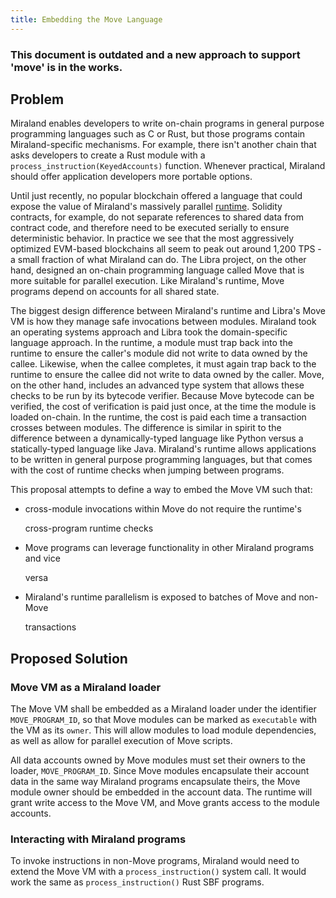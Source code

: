 ```yaml
---
title: Embedding the Move Language
---
```


### This document is outdated and a new approach to support 'move' is in the works.

## Problem

Miraland enables developers to write on-chain programs in general purpose programming languages such as C or Rust, but those programs contain Miraland-specific mechanisms. For example, there isn't another chain that asks developers to create a Rust module with a `process_instruction(KeyedAccounts)` function. Whenever practical, Miraland should offer application developers more portable options.

Until just recently, no popular blockchain offered a language that could expose the value of Miraland's massively parallel [runtime](../validator/runtime.md). Solidity contracts, for example, do not separate references to shared data from contract code, and therefore need to be executed serially to ensure deterministic behavior. In practice we see that the most aggressively optimized EVM-based blockchains all seem to peak out around 1,200 TPS - a small fraction of what Miraland can do. The Libra project, on the other hand, designed an on-chain programming language called Move that is more suitable for parallel execution. Like Miraland's runtime, Move programs depend on accounts for all shared state.

The biggest design difference between Miraland's runtime and Libra's Move VM is how they manage safe invocations between modules. Miraland took an operating systems approach and Libra took the domain-specific language approach. In the runtime, a module must trap back into the runtime to ensure the caller's module did not write to data owned by the callee. Likewise, when the callee completes, it must again trap back to the runtime to ensure the callee did not write to data owned by the caller. Move, on the other hand, includes an advanced type system that allows these checks to be run by its bytecode verifier. Because Move bytecode can be verified, the cost of verification is paid just once, at the time the module is loaded on-chain. In the runtime, the cost is paid each time a transaction crosses between modules. The difference is similar in spirit to the difference between a dynamically-typed language like Python versus a statically-typed language like Java. Miraland's runtime allows applications to be written in general purpose programming languages, but that comes with the cost of runtime checks when jumping between programs.

This proposal attempts to define a way to embed the Move VM such that:

- cross-module invocations within Move do not require the runtime's

  cross-program runtime checks

- Move programs can leverage functionality in other Miraland programs and vice

  versa

- Miraland's runtime parallelism is exposed to batches of Move and non-Move

  transactions

## Proposed Solution

### Move VM as a Miraland loader

The Move VM shall be embedded as a Miraland loader under the identifier `MOVE_PROGRAM_ID`, so that Move modules can be marked as `executable` with the VM as its `owner`. This will allow modules to load module dependencies, as well as allow for parallel execution of Move scripts.

All data accounts owned by Move modules must set their owners to the loader, `MOVE_PROGRAM_ID`. Since Move modules encapsulate their account data in the same way Miraland programs encapsulate theirs, the Move module owner should be embedded in the account data. The runtime will grant write access to the Move VM, and Move grants access to the module accounts.

### Interacting with Miraland programs

To invoke instructions in non-Move programs, Miraland would need to extend the Move VM with a `process_instruction()` system call. It would work the same as `process_instruction()` Rust SBF programs.
